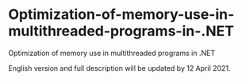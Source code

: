 # Optimization-of-memory-use-in-multithreaded-programs-in-.NET
Optimization of memory use in multithreaded programs in .NET

English version and full description will be updated by 12 April 2021.
